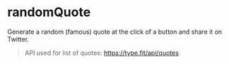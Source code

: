 # randomQuote
Generate a random (famous) quote at the click of a button and share it on Twitter.

> API used for list of quotes: https://type.fit/api/quotes

